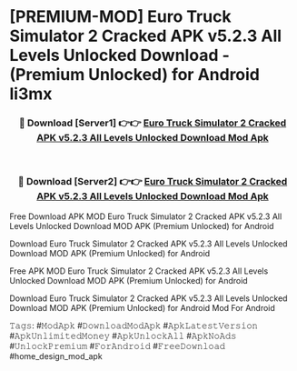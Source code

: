 # [PREMIUM-MOD] Euro Truck Simulator 2 Cracked APK v5.2.3 All Levels Unlocked Download - (Premium Unlocked) for Android li3mx



<div align="center">
<h3>🔴 Download [Server1] 👉👉 <a href="https://momento.my/?title=Euro_Truck_Simulator_2_Cracked_APK_v5.2.3_All_Levels_Unlocked_Download">Euro Truck Simulator 2 Cracked APK v5.2.3 All Levels Unlocked Download Mod Apk</a></h3><br>

<h3>🔴 Download [Server2] 👉👉 <a href="https://momento.my/?title=Euro_Truck_Simulator_2_Cracked_APK_v5.2.3_All_Levels_Unlocked_Download">Euro Truck Simulator 2 Cracked APK v5.2.3 All Levels Unlocked Download Mod Apk</a></h3>
</div>



Free Download APK MOD Euro Truck Simulator 2 Cracked APK v5.2.3 All Levels Unlocked Download MOD APK (Premium Unlocked) for Android

Download Euro Truck Simulator 2 Cracked APK v5.2.3 All Levels Unlocked Download MOD APK (Premium Unlocked) for Android

Free APK MOD Euro Truck Simulator 2 Cracked APK v5.2.3 All Levels Unlocked Download MOD APK (Premium Unlocked) for Android

Download Euro Truck Simulator 2 Cracked APK v5.2.3 All Levels Unlocked Download MOD APK (Premium Unlocked) for Android Mod For Android

𝚃𝚊𝚐𝚜: #𝙼𝚘𝚍𝙰𝚙𝚔 #𝙳𝚘𝚠𝚗𝚕𝚘𝚊𝚍𝙼𝚘𝚍𝙰𝚙𝚔 #𝙰𝚙𝚔𝙻𝚊𝚝𝚎𝚜𝚝𝚅𝚎𝚛𝚜𝚒𝚘𝚗 #𝙰𝚙𝚔𝚄𝚗𝚕𝚒𝚖𝚒𝚝𝚎𝚍𝙼𝚘𝚗𝚎𝚢 #𝙰𝚙𝚔𝚄𝚗𝚕𝚘𝚌𝚔𝙰𝚕𝚕 #𝙰𝚙𝚔𝙽𝚘𝙰𝚍𝚜 #𝚄𝚗𝚕𝚘𝚌𝚔𝙿𝚛𝚎𝚖𝚒𝚞𝚖 #𝙵𝚘𝚛𝙰𝚗𝚍𝚛𝚘𝚒𝚍 #𝙵𝚛𝚎𝚎𝙳𝚘𝚠𝚗𝚕𝚘𝚊𝚍 #home_design_mod_apk
